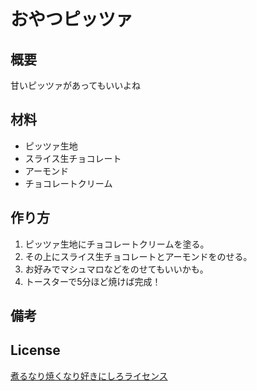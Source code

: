 # おやつピッツァ

## 概要
甘いピッツァがあってもいいよね

## 材料
* ピッツァ生地
* スライス生チョコレート
* アーモンド
* チョコレートクリーム


## 作り方
1. ピッツァ生地にチョコレートクリームを塗る。
2. その上にスライス生チョコレートとアーモンドをのせる。
3. お好みでマシュマロなどをのせてもいいかも。
4. トースターで5分ほど焼けば完成！


## 備考


## License
[煮るなり焼くなり好きにしろライセンス](http://www.kmonos.net/nysl/)
